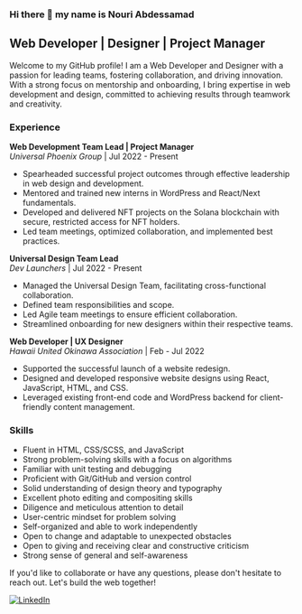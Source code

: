 ### Hi there 👋 my name is Nouri Abdessamad

## Web Developer | Designer | Project Manager

Welcome to my GitHub profile! I am a Web Developer and Designer with a passion for leading teams, fostering collaboration, and driving innovation. With a strong focus on mentorship and onboarding, I bring expertise in web development and design, committed to achieving results through teamwork and creativity.

### Experience

**Web Development Team Lead | Project Manager**  
*Universal Phoenix Group* | Jul 2022 - Present

- Spearheaded successful project outcomes through effective leadership in web design and development.
- Mentored and trained new interns in WordPress and React/Next fundamentals.
- Developed and delivered NFT projects on the Solana blockchain with secure, restricted access for NFT holders.
- Led team meetings, optimized collaboration, and implemented best practices.

**Universal Design Team Lead**  
*Dev Launchers* | Jul 2022 - Present

- Managed the Universal Design Team, facilitating cross-functional collaboration.
- Defined team responsibilities and scope.
- Led Agile team meetings to ensure efficient collaboration.
- Streamlined onboarding for new designers within their respective teams.

**Web Developer | UX Designer**  
*Hawaii United Okinawa Association* | Feb - Jul 2022

- Supported the successful launch of a website redesign.
- Designed and developed responsive website designs using React, JavaScript, HTML, and CSS.
- Leveraged existing front-end code and WordPress backend for client-friendly content management.

### Skills

- Fluent in HTML, CSS/SCSS, and JavaScript
- Strong problem-solving skills with a focus on algorithms
- Familiar with unit testing and debugging
- Proficient with Git/GitHub and version control
- Solid understanding of design theory and typography
- Excellent photo editing and compositing skills
- Diligence and meticulous attention to detail
- User-centric mindset for problem solving
- Self-organized and able to work independently
- Open to change and adaptable to unexpected obstacles
- Open to giving and receiving clear and constructive criticism
- Strong sense of general and self-awareness

If you'd like to collaborate or have any questions, please don't hesitate to reach out. Let's build the web together!

[![LinkedIn](https://img.shields.io/badge/LinkedIn-Connect%20with%20Me-blue)](https://www.linkedin.com/in/abdessamad-nouri/)


